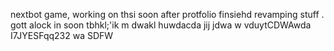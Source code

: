 nextbot game, working on thsi soon after protfolio finsiehd revamping stuff
.
gott alock in soon tbhkl;'ik
m
dwakl
huwdacda
jij
jdwa
w
vduytCDWAwda
I7JYESFqq232
wa
SDFW
